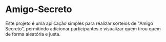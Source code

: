 # Amigo-Secreto
Este projeto é uma aplicação simples para realizar sorteios de "Amigo Secreto", permitindo adicionar participantes e visualizar quem tirou quem de forma aleatória e justa.
